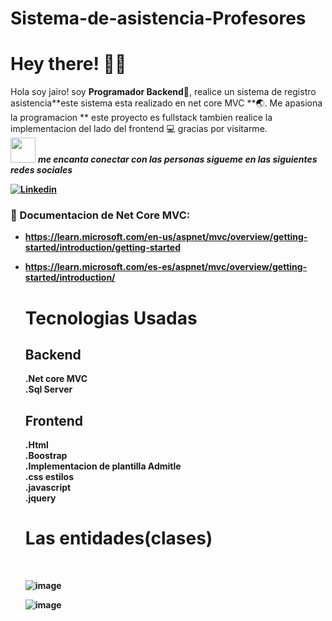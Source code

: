 # Sistema-de-asistencia-Profesores
# Hey there! :wave::smiley:

<!--Introduction -->
Hola soy jairo! soy **Programador Backend**:iphone:, realice un sistema de registro asistencia**este sistema esta realizado  en net core MVC **:earth_asia:. Me apasiona la programacion  ** este proyecto es fullstack tambien realice la implementacion del lado del frontend :computer: gracias por visitarme.
<br>
<img src="https://media.giphy.com/media/LnQjpWaON8nhr21vNW/giphy.gif" width="40"> <em><b>me encanta conectar con las personas sigueme en las siguientes redes sociales</em>

<!-- Your badges -->
[![Linkedin](https://img.shields.io/badge/-JairoAyllon-blue?style=flat&logo=Linkedin&logoColor=white)](https://www.linkedin.com/in/jairo-andre-ayllon-cardenas-9bb46b202/)
<!-- Profile View Count -->
 
<!-- Working GIF -->
<!--<img src="https://github.com/JoykishanSharma/JoykishanSharma/blob/master/dev_object.png" alt="dev_object" align="right" width="500" height="250" />-->

### 💼  Documentacion de Net Core MVC: 
* https://learn.microsoft.com/en-us/aspnet/mvc/overview/getting-started/introduction/getting-started
* https://learn.microsoft.com/es-es/aspnet/mvc/overview/getting-started/introduction/
  
  <h1>Tecnologias Usadas</h1>
  
  <h2>Backend</h2>
  .Net core MVC</br>
  .Sql Server</br>
  
  <h2>Frontend</h2>
  .Html</br>
  .Boostrap</br>
  .Implementacion de plantilla Admitle</br>
  .css estilos</br>
  .javascript</br>
  .jquery</br>
  
  <h1>Las entidades(clases)</h1></br>
  
  ![image](https://github.com/josiasisrael14/Sistema-de-asistencia-Profesores/assets/43103053/54e1ab38-c166-4933-aed0-8affa3057b28)
  
  ![image](https://github.com/josiasisrael14/Sistema-de-asistencia-Profesores/assets/43103053/48e7c19e-f9df-4e22-b370-88334bd73015)




  
  
  
  

